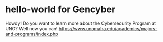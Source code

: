 # hello-world for Gencyber

Howdy! Do you want to learn more about the Cybersecurity Program at UNO? Well now you can! https://www.unomaha.edu/academics/majors-and-programs/index.php
